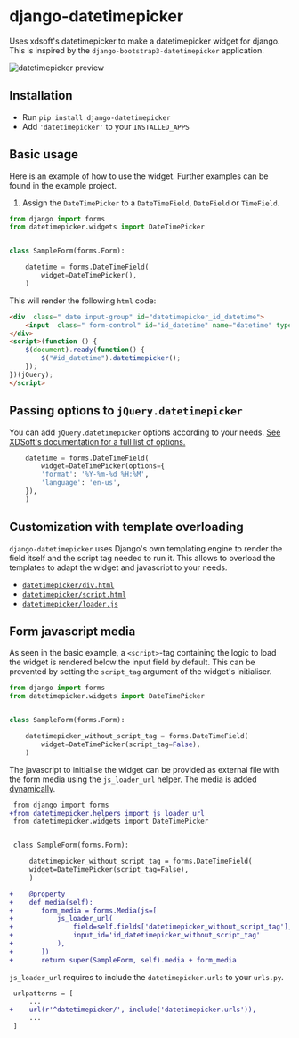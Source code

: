 # django-datetimepicker

Uses xdsoft's datetimepicker to make a datetimepicker widget for django.
This is inspired by the `django-bootstrap3-datetimepicker` application.

![datetimepicker preview](https://cloud.githubusercontent.com/assets/26252388/24758585/1c485514-1ae3-11e7-8907-efe6db0155fd.png)

## Installation

- Run `pip install django-datetimepicker`
- Add `'datetimepicker'` to your `INSTALLED_APPS`

## Basic usage

Here is an example of how to use the widget.
Further examples can be found in the example project.

1. Assign the `DateTimePicker` to a `DateTimeField`, `DateField` or `TimeField`.

```python
from django import forms
from datetimepicker.widgets import DateTimePicker


class SampleForm(forms.Form):

    datetime = forms.DateTimeField(
        widget=DateTimePicker(),
    )
```

This will render the following `html` code:
```html
<div  class=" date input-group" id="datetimepicker_id_datetime">
	<input  class=" form-control" id="id_datetime" name="datetime" type="text" required/>
</div>
<script>(function () {
	$(document).ready(function() {
		$("#id_datetime").datetimepicker();
	});
})(jQuery);
</script>
```

## Passing options to `jQuery.datetimepicker`

You can add `jQuery.datetimepicker` options according to your needs.
[See XDSoft's documentation for a full list of options.](http://xdsoft.net/jqplugins/datetimepicker/ "XDSoft's DateTimePicker documentation.")

```python
    datetime = forms.DateTimeField(
        widget=DateTimePicker(options={
	    'format': '%Y-%m-%d %H:%M',
	    'language': 'en-us',
	}),
    )
```

## Customization with template overloading

`django-datetimepicker` uses Django's own templating engine to render the field itself and the script tag needed to run it.
This allows to overload the templates to adapt the widget and javascript to your needs.

- [`datetimepicker/div.html`](https://github.com/escodebar/django-datetimepicker/blob/master/datetimepicker/templates/datetimepicker/div.html)
- [`datetimepicker/script.html`](https://github.com/escodebar/django-datetimepicker/blob/master/datetimepicker/templates/datetimepicker/div.html)
- [`datetimepicker/loader.js`](https://github.com/escodebar/django-datetimepicker/blob/master/datetimepicker/templates/datetimepicker/loader.js)

## Form javascript media

As seen in the basic example, a `<script>`-tag containing the logic to load the widget is rendered below the input field by default.
This can be prevented by setting the `script_tag` argument of the widget's initialiser.

```python
from django import forms
from datetimepicker.widgets import DateTimePicker


class SampleForm(forms.Form):

    datetimepicker_without_script_tag = forms.DateTimeField(
    	widget=DateTimePicker(script_tag=False),
    )
```

The javascript to initialise the widget can be provided as external file with the form media using the `js_loader_url` helper.
The media is added [dynamically](https://docs.djangoproject.com/en/dev/topics/forms/media/#media-as-a-dynamic-property).

```diff
 from django import forms
+from datetimepicker.helpers import js_loader_url
 from datetimepicker.widgets import DateTimePicker


 class SampleForm(forms.Form):

     datetimepicker_without_script_tag = forms.DateTimeField(
	 widget=DateTimePicker(script_tag=False),
     )

+    @property
+    def media(self):
+       form_media = forms.Media(js=[
+           js_loader_url(
+               field=self.fields['datetimepicker_without_script_tag'],
+               input_id='id_datetimepicker_without_script_tag'
+           ),
+       ])
+       return super(SampleForm, self).media + form_media
```

`js_loader_url` requires to include the `datetimepicker.urls` to your `urls.py`.

```diff
 urlpatterns = [
     ...
+    url(r'^datetimepicker/', include('datetimepicker.urls')),
     ...
 ]
```
